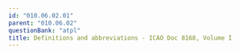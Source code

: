 ```yaml
---
id: "010.06.02.01"
parent: "010.06.02"
questionBank: "atpl"
title: Definitions and abbreviations - ICAO Doc 8168, Volume I
---
```

